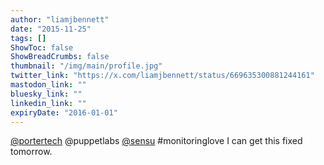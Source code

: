 ```yaml
---
author: "liamjbennett"
date: "2015-11-25"
tags: []
ShowToc: false
ShowBreadCrumbs: false
thumbnail: "/img/main/profile.jpg"
twitter_link: "https://x.com/liamjbennett/status/669635300881244161"
mastodon_link: ""
bluesky_link: ""
linkedin_link: ""
expiryDate: "2016-01-01"
---
```


[@portertech](https://x.com/portertech) @puppetlabs [@sensu](https://x.com/sensu) #monitoringlove I can get this fixed tomorrow.

